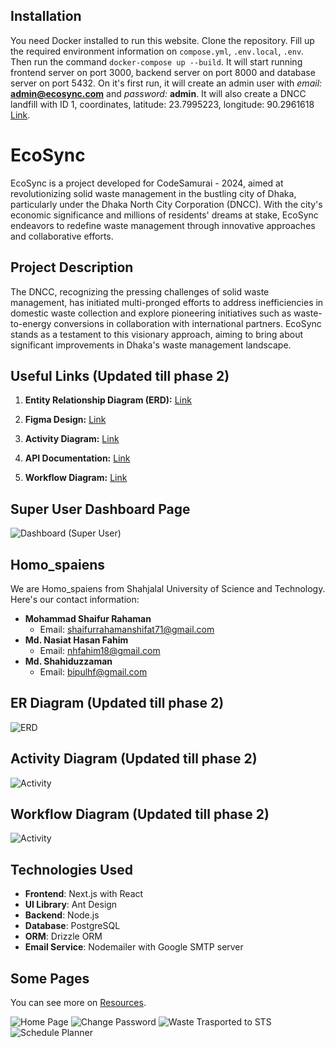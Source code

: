 ## Installation

You need Docker installed to run this website. Clone the repository. Fill up the required environment information on `compose.yml`, `.env.local`, `.env`. Then run the command `docker-compose up --build`. It will start running frontend server on port 3000, backend server on port 8000 and database server on port 5432. On it's first run, it will create an admin user with _email:_ **admin@ecosync.com** and _password:_ **admin**. It will also create a DNCC landfill with ID 1, coordinates, latitude: 23.7995223, longitude: 90.2961618 [Link](https://www.google.com/maps/place/Amin+Bazar+Waste+Disposal+Area,+Dhaka+-+Aricha+Hwy,+Bongaon+Union/@23.7979155,90.297811,17z/data=!3m1!4b1!4m6!3m5!1s0x3755c027ef676a67:0x5fe1e3bd938ee50c!8m2!3d23.7979475!4d90.3001659!16s%2Fg%2F11bvtjjtzf?entry=ttu).

# EcoSync

EcoSync is a project developed for CodeSamurai - 2024, aimed at revolutionizing solid waste management in the bustling city of Dhaka, particularly under the Dhaka North City Corporation (DNCC). With the city's economic significance and millions of residents' dreams at stake, EcoSync endeavors to redefine waste management through innovative approaches and collaborative efforts.

## Project Description

The DNCC, recognizing the pressing challenges of solid waste management, has initiated multi-pronged efforts to address inefficiencies in domestic waste collection and explore pioneering initiatives such as waste-to-energy conversions in collaboration with international partners. EcoSync stands as a testament to this visionary approach, aiming to bring about significant improvements in Dhaka's waste management landscape.

## Useful Links (Updated till phase 2)

1. **Entity Relationship Diagram (ERD):** [Link](https://lucid.app/lucidchart/69c909ff-b928-4564-bcdf-01e8ed34242e/edit?viewport_loc=-474%2C-2%2C1981%2C985%2C0_0&invitationId=inv_138ece15-5f73-49d0-88da-ed9699128d34)
2. **Figma Design:** [Link](https://www.figma.com/file/Fj4WF3QnN8lGh2kz79wIcx/CodeSamurai?type=design&node-id=0%3A1&mode=design&t=WpSti6OSnHqc5DAC-1)

3. **Activity Diagram:** [Link](https://lucid.app/lucidchart/0a3571b1-314a-4f5a-9a58-18d06e3d144b/edit?viewport_loc=170%2C-770%2C3468%2C1604%2C0_0&invitationId=inv_3f95cf7d-3552-4ab4-b287-4eb4ab1dbbfb)

4. **API Documentation:** [Link](https://docs.google.com/spreadsheets/d/1ynvCuDxWcX8Eih--dPLbgo0kyl_JGHD3ZLu9Gt5wxDI/edit?usp=sharing)

5. **Workflow Diagram:** [Link](https://viewer.diagrams.net/?tags=%7B%7D&highlight=0000ff&edit=_blank&layers=1&nav=1&title=EcoSync_Workflow.drawio#Uhttps%3A%2F%2Fdrive.google.com%2Fuc%3Fid%3D1lQrr7mW8JtFAedQmU6Wrl4K8V1Ukk70b%26export%3Ddownload)

## Super User Dashboard Page

![Dashboard (Super User)](/resources/Pages/Web/Dashboard_AIO_User.png)

## Homo_spaiens

We are Homo_spaiens from Shahjalal University of Science and Technology. Here's our contact information:

- **Mohammad Shaifur Rahaman**
  - Email: shaifurrahamanshifat71@gmail.com
- **Md. Nasiat Hasan Fahim**
  - Email: nhfahim18@gmail.com
- **Md. Shahiduzzaman**
  - Email: bipulhf@gmail.com

## ER Diagram (Updated till phase 2)

![ERD](/resources/EcoSync_ERD.png)

## Activity Diagram (Updated till phase 2)

![Activity](/resources/EcoSync_Activity.png)

## Workflow Diagram (Updated till phase 2)

![Activity](/resources/EcoSync_Workflow.png)

## Technologies Used

- **Frontend**: Next.js with React
- **UI Library**: Ant Design
- **Backend**: Node.js
- **Database**: PostgreSQL
- **ORM**: Drizzle ORM
- **Email Service**: Nodemailer with Google SMTP server

## Some Pages

You can see more on [Resources](/resources/).

![Home Page](/resources/Pages/Web/HomePage.png)
![Change Password](/resources/Pages/Web/Change_Password.png)
![Waste Trasported to STS](/resources/Pages/Web/Waste_Transported_To_Sts.png)
![Schedule Planner](/resources/Pages/Web/Schedule_Plan.png)

